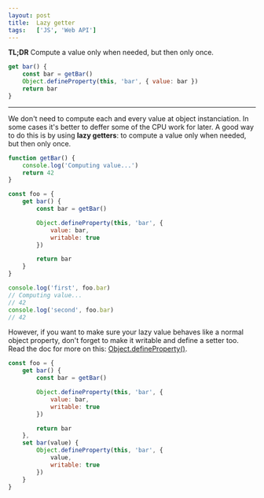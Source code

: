 ```yaml
---
layout: post
title:  Lazy getter
tags:   ['JS', 'Web API']
---
```


**TL;DR** Compute a value only when needed, but then only once.
``` javascript
get bar() {
    const bar = getBar()
    Object.defineProperty(this, 'bar', { value: bar })
    return bar
}
```

<hr>

We don't need to compute each and every value at object instanciation. In some cases it's better to deffer some of the CPU work for later. A good way to do this is by using **lazy getters**: to compute a value only when needed, but then only once.

``` javascript
function getBar() { 
    console.log('Computing value...')
    return 42 
}

const foo = {
    get bar() {
        const bar = getBar()

        Object.defineProperty(this, 'bar', {
            value: bar,
            writable: true
        })

        return bar
    }
} 

console.log('first', foo.bar)
// Computing value...
// 42
console.log('second', foo.bar)
// 42
```

However, if you want to make sure your lazy value behaves like a normal object property, don't forget to make it writable and define a setter too. Read the doc for more on this: [Object.defineProperty()](https://developer.mozilla.org/en-US/docs/Web/JavaScript/Reference/Global_Objects/Object/defineProperty).
``` javascript
const foo = {
    get bar() {
        const bar = getBar()

        Object.defineProperty(this, 'bar', {
            value: bar,
            writable: true
        })

        return bar
    },
    set bar(value) {
        Object.defineProperty(this, 'bar', {
            value,
            writable: true
        })
    }
} 
```